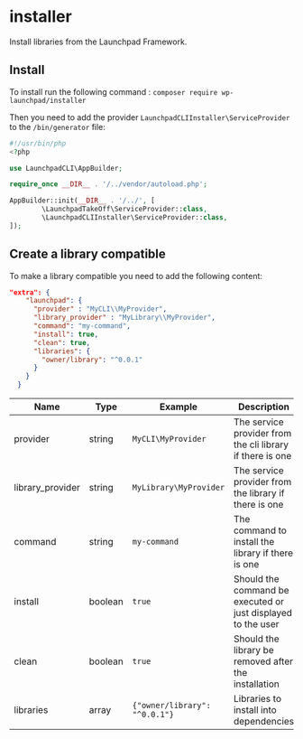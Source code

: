 # installer
Install libraries from the Launchpad Framework.

## Install
To install run the following command : `composer require wp-launchpad/installer`

Then you need to add the provider `LaunchpadCLIInstaller\ServiceProvider` to the `/bin/generator` file:

```php
#!/usr/bin/php
<?php

use LaunchpadCLI\AppBuilder;

require_once __DIR__ . '/../vendor/autoload.php';

AppBuilder::init(__DIR__ . '/../', [
        \LaunchpadTakeOff\ServiceProvider::class,
        \LaunchpadCLIInstaller\ServiceProvider::class,
]);
```

## Create a library compatible

To make a library compatible you need to add the following content:
```json
"extra": {
    "launchpad": {
      "provider" : "MyCLI\\MyProvider",
      "library_provider" : "MyLibrary\\MyProvider",
      "command": "my-command",
      "install": true,
      "clean": true,
      "libraries": {
        "owner/library": "^0.0.1"
      }
    }
  }
```

| Name             | Type    | Example                       | Description                                                  |
|------------------|---------|-------------------------------|--------------------------------------------------------------|
| provider         | string  | `MyCLI\MyProvider`            | The service provider from the cli library if there is one    |
| library_provider | string  | `MyLibrary\MyProvider`        | The service provider from the library if there is one        |
| command          | string  | `my-command`                  | The command to install the library if there is one           |
| install          | boolean | `true`                        | Should the command be executed or just displayed to the user |
| clean            | boolean | `true`                        | Should the library be removed after the installation         |
| libraries        | array   | `{"owner/library": "^0.0.1"}` | Libraries to install into dependencies                       |

